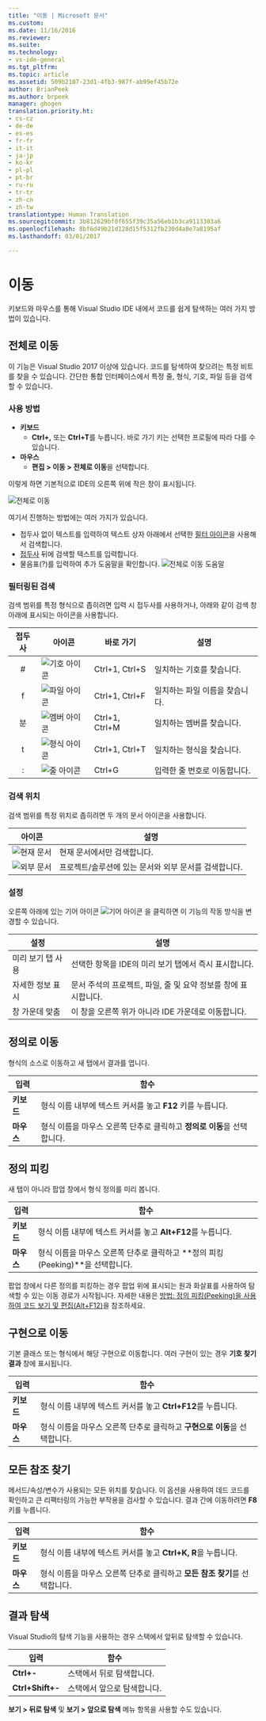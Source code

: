 ```yaml
---
title: "이동 | Microsoft 문서"
ms.custom: 
ms.date: 11/16/2016
ms.reviewer: 
ms.suite: 
ms.technology:
- vs-ide-general
ms.tgt_pltfrm: 
ms.topic: article
ms.assetid: 509b2107-23d1-4fb3-987f-ab99ef45b72e
author: BrianPeek
ms.author: brpeek
manager: ghogen
translation.priority.ht:
- cs-cz
- de-de
- es-es
- fr-fr
- it-it
- ja-jp
- ko-kr
- pl-pl
- pt-br
- ru-ru
- tr-tr
- zh-cn
- zh-tw
translationtype: Human Translation
ms.sourcegitcommit: 3b812629bf0f655f39c35a56eb1b3ca9113303a6
ms.openlocfilehash: 8bf6d49b21d128d15f5312fb230d4a8e7a8195af
ms.lasthandoff: 03/01/2017

---
```


# <a name="go-to"></a>이동
키보드와 마우스를 통해 Visual Studio IDE 내에서 코드를 쉽게 탐색하는 여러 가지 방법이 있습니다.

<!-- VERSIONLESS -->
## <a name="go-to-all"></a>전체로 이동
이 기능은 Visual Studio 2017 이상에 있습니다.  코드를 탐색하여 찾으려는 특정 비트를 찾을 수 있습니다.  간단한 통합 인터페이스에서 특정 줄, 형식, 기호, 파일 등을 검색할 수 있습니다.

### <a name="how-to-use"></a>사용 방법
* **키보드**
  * **Ctrl+,** 또는 **Ctrl+T**를 누릅니다.  바로 가기 키는 선택한 프로필에 따라 다를 수 있습니다.
* **마우스**
  * **편집 > 이동 > 전체로 이동**을 선택합니다.

이렇게 하면 기본적으로 IDE의 오른쪽 위에 작은 창이 표시됩니다.

![전체로 이동](~/docs/ide/media/gotoall.png)

여기서 진행하는 방법에는 여러 가지가 있습니다.
* 접두사 없이 텍스트를 입력하여 텍스트 상자 아래에서 선택한 [필터 아이콘](#filtered-searches)을 사용해서 검색합니다.
* [접두사](#filtered-searches) 뒤에 검색할 텍스트를 입력합니다.
* 물음표(?)를 입력하여 추가 도움말을 확인합니다.
  ![전체로 이동 도움말](~/docs/ide/media/gotoall_help.png)

### <a name="filtered-searches"></a>필터링된 검색
검색 범위를 특정 형식으로 좁히려면 입력 시 접두사를 사용하거나, 아래와 같이 검색 창 아래에 표시되는 아이콘을 사용합니다.

접두사 | 아이콘 | 바로 가기 | 설명
:----: | ---- | -------- | ---
#      | ![기호 아이콘](~/docs/ide/media/gotoall_symbolicon.png) | Ctrl+1, Ctrl+S | 일치하는 기호를 찾습니다.
f      | ![파일 아이콘](~/docs/ide/media/gotoall_fileicon.png)     | Ctrl+1, Ctrl+F | 일치하는 파일 이름을 찾습니다.
분      | ![멤버 아이콘](~/docs/ide/media/gotoall_membericon.png) | Ctrl+1, Ctrl+M | 일치하는 멤버를 찾습니다.
t      | ![형식 아이콘](~/docs/ide/media/gotoall_typeicon.png)     | Ctrl+1, Ctrl+T | 일치하는 형식을 찾습니다.
:      | ![줄 아이콘](~/docs/ide/media/gotoall_lineicon.png)     | Ctrl+G         | 입력한 줄 번호로 이동합니다.

### <a name="search-locations"></a>검색 위치
검색 범위를 특정 위치로 좁히려면 두 개의 문서 아이콘을 사용합니다.

아이콘 | 설명
---- | ---
![현재 문서](~/docs/ide/media/gotoall_currentdocument.png) | 현재 문서에서만 검색합니다.
![외부 문서](~/docs/ide/media/gotoall_external.png) | 프로젝트/솔루션에 있는 문서와 외부 문서를 검색합니다.

### <a name="settings"></a>설정
오른쪽 아래에 있는 기어 아이콘 ![기어 아이콘](~/docs/ide/media/gotoall_gear.png) 을 클릭하면 이 기능의 작동 방식을 변경할 수 있습니다.

설정 | 설명
------- | ---
미리 보기 탭 사용 | 선택한 항목을 IDE의 미리 보기 탭에서 즉시 표시합니다.
자세한 정보 표시    | 문서 주석의 프로젝트, 파일, 줄 및 요약 정보를 창에 표시합니다.
창 가운데 맞춤   | 이 창을 오른쪽 위가 아니라 IDE 가운데로 이동합니다.
<!-- END VERSIONLESS -->

## <a name="go-to-definition"></a>정의로 이동
형식의 소스로 이동하고 새 탭에서 결과를 엽니다.

입력        | 함수 
------------ | ---
**키보드** | 형식 이름 내부에 텍스트 커서를 놓고 **F12** 키를 누릅니다.
**마우스**    | 형식 이름을 마우스 오른쪽 단추로 클릭하고 **정의로 이동**을 선택합니다.

## <a name="peek-definition"></a>정의 피킹
새 탭이 아니라 팝업 창에서 형식 정의를 미리 봅니다.

입력        | 함수 
------------ | ---
**키보드** | 형식 이름 내부에 텍스트 커서를 놓고 **Alt+F12**를 누릅니다.
**마우스**    | 형식 이름을 마우스 오른쪽 단추로 클릭하고 **정의 피킹(Peeking)**을 선택합니다.

팝업 창에서 다른 정의를 피킹하는 경우 팝업 위에 표시되는 원과 화살표를 사용하여 탐색할 수 있는 이동 경로가 시작됩니다.  자세한 내용은 [방법: 정의 피킹(Peeking)을 사용하여 코드 보기 및 편집(Alt+F12)](how-to-view-and-edit-code-by-using-peek-definition-alt-plus-f12.md)을 참조하세요.

## <a name="go-to-implementation"></a>구현으로 이동
기본 클래스 또는 형식에서 해당 구현으로 이동합니다.  여러 구현이 있는 경우 **기호 찾기 결과** 창에 표시됩니다.

입력        | 함수 
------------ | ---
**키보드** | 형식 이름 내부에 텍스트 커서를 놓고 **Ctrl+F12**를 누릅니다.
**마우스**    | 형식 이름을 마우스 오른쪽 단추로 클릭하고 **구현으로 이동**을 선택합니다.

## <a name="find-all-references"></a>모든 참조 찾기
메서드/속성/변수가 사용되는 모든 위치를 찾습니다.  이 옵션을 사용하여 데드 코드를 확인하고 큰 리팩터링의 가능한 부작용을 검사할 수 있습니다.  결과 간에 이동하려면 **F8** 키를 누릅니다.

입력        | 함수 
------------ | ---
**키보드** | 형식 이름 내부에 텍스트 커서를 놓고 **Ctrl+K, R**을 누릅니다.
**마우스**    | 형식 이름을 마우스 오른쪽 단추로 클릭하고 **모든 참조 찾기**를 선택합니다.

## <a name="navigating-results"></a>결과 탐색
Visual Studio의 탐색 기능을 사용하는 경우 스택에서 앞뒤로 탐색할 수 있습니다.

입력        | 함수 
------------ | ---
**Ctrl+-**          | 스택에서 뒤로 탐색합니다.
**Ctrl+Shift+-**    | 스택에서 앞으로 탐색합니다.

**보기 > 뒤로 탐색** 및 **보기 > 앞으로 탐색** 메뉴 항목을 사용할 수도 있습니다.
